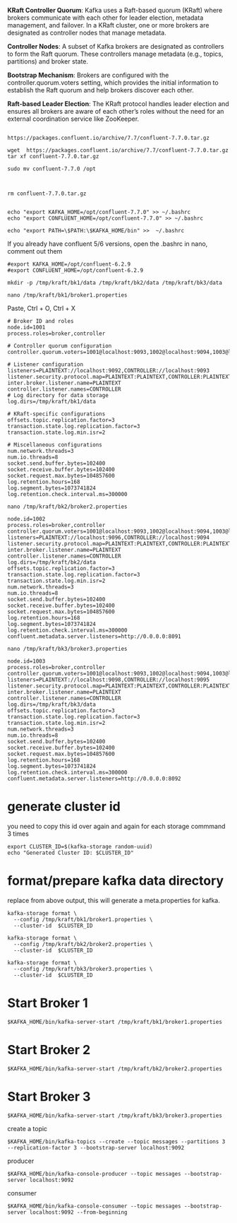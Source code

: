 **KRaft Controller Quorum**: Kafka uses a Raft-based quorum (KRaft) where brokers communicate with each other for leader election, metadata management, and failover. In a KRaft cluster, one or more brokers are designated as controller nodes that manage metadata.

**Controller Nodes**: A subset of Kafka brokers are designated as controllers to form the Raft quorum. These controllers manage metadata (e.g., topics, partitions) and broker state.

**Bootstrap Mechanism**: Brokers are configured with the controller.quorum.voters setting, which provides the initial information to establish the Raft quorum and help brokers discover each other.

**Raft-based Leader Election**: The KRaft protocol handles leader election and ensures all brokers are aware of each other’s roles without the need for an external coordination service like ZooKeeper.


```

https://packages.confluent.io/archive/7.7/confluent-7.7.0.tar.gz

wget  https://packages.confluent.io/archive/7.7/confluent-7.7.0.tar.gz
tar xf confluent-7.7.0.tar.gz

sudo mv confluent-7.7.0 /opt

 

rm confluent-7.7.0.tar.gz


echo "export KAFKA_HOME=/opt/confluent-7.7.0" >> ~/.bashrc
echo "export CONFLUENT_HOME=/opt/confluent-7.7.0" >> ~/.bashrc

echo "export PATH=\$PATH:\$KAFKA_HOME/bin" >>  ~/.bashrc
```

If you already have confluent 5/6 versions, open the .bashrc in nano, comment out them

```
#export KAFKA_HOME=/opt/confluent-6.2.9
#export CONFLUENT_HOME=/opt/confluent-6.2.9

```

```
mkdir -p /tmp/kraft/bk1/data /tmp/kraft/bk2/data /tmp/kraft/bk3/data 
```

```
nano /tmp/kraft/bk1/broker1.properties
```

Paste, Ctrl + O, Ctrl + X 

```
# Broker ID and roles
node.id=1001
process.roles=broker,controller

# Controller quorum configuration
controller.quorum.voters=1001@localhost:9093,1002@localhost:9094,1003@localhost:9095

# Listener configuration
listeners=PLAINTEXT://localhost:9092,CONTROLLER://localhost:9093
listener.security.protocol.map=PLAINTEXT:PLAINTEXT,CONTROLLER:PLAINTEXT
inter.broker.listener.name=PLAINTEXT
controller.listener.names=CONTROLLER
# Log directory for data storage
log.dirs=/tmp/kraft/bk1/data

# KRaft-specific configurations
offsets.topic.replication.factor=3
transaction.state.log.replication.factor=3
transaction.state.log.min.isr=2

# Miscellaneous configurations
num.network.threads=3
num.io.threads=8
socket.send.buffer.bytes=102400
socket.receive.buffer.bytes=102400
socket.request.max.bytes=104857600
log.retention.hours=168
log.segment.bytes=1073741824
log.retention.check.interval.ms=300000
```


```
nano /tmp/kraft/bk2/broker2.properties
```

```
node.id=1002
process.roles=broker,controller
controller.quorum.voters=1001@localhost:9093,1002@localhost:9094,1003@localhost:9095
listeners=PLAINTEXT://localhost:9096,CONTROLLER://localhost:9094
listener.security.protocol.map=PLAINTEXT:PLAINTEXT,CONTROLLER:PLAINTEXT
inter.broker.listener.name=PLAINTEXT
controller.listener.names=CONTROLLER
log.dirs=/tmp/kraft/bk2/data
offsets.topic.replication.factor=3
transaction.state.log.replication.factor=3
transaction.state.log.min.isr=2
num.network.threads=3
num.io.threads=8
socket.send.buffer.bytes=102400
socket.receive.buffer.bytes=102400
socket.request.max.bytes=104857600
log.retention.hours=168
log.segment.bytes=1073741824
log.retention.check.interval.ms=300000
confluent.metadata.server.listeners=http://0.0.0.0:8091
```


```
nano /tmp/kraft/bk3/broker3.properties
```

```
node.id=1003
process.roles=broker,controller
controller.quorum.voters=1001@localhost:9093,1002@localhost:9094,1003@localhost:9095
listeners=PLAINTEXT://localhost:9098,CONTROLLER://localhost:9095
listener.security.protocol.map=PLAINTEXT:PLAINTEXT,CONTROLLER:PLAINTEXT
inter.broker.listener.name=PLAINTEXT
controller.listener.names=CONTROLLER
log.dirs=/tmp/kraft/bk3/data
offsets.topic.replication.factor=3
transaction.state.log.replication.factor=3
transaction.state.log.min.isr=2
num.network.threads=3
num.io.threads=8
socket.send.buffer.bytes=102400
socket.receive.buffer.bytes=102400
socket.request.max.bytes=104857600
log.retention.hours=168
log.segment.bytes=1073741824
log.retention.check.interval.ms=300000
confluent.metadata.server.listeners=http://0.0.0.0:8092
```

# generate cluster id

you need to copy this id over again and again for each storage commmand 3 times

```
export CLUSTER_ID=$(kafka-storage random-uuid)
echo "Generated Cluster ID: $CLUSTER_ID"
```

# format/prepare kafka data directory

replace <cluster-id> from above output, this will generate a meta.properties for kafka.

```
kafka-storage format \
  --config /tmp/kraft/bk1/broker1.properties \
  --cluster-id  $CLUSTER_ID
```

```
kafka-storage format \
  --config /tmp/kraft/bk2/broker2.properties \
  --cluster-id  $CLUSTER_ID
```

```
kafka-storage format \
  --config /tmp/kraft/bk3/broker3.properties \
  --cluster-id  $CLUSTER_ID
```


# Start Broker 1
```
$KAFKA_HOME/bin/kafka-server-start /tmp/kraft/bk1/broker1.properties
```

# Start Broker 2
```
$KAFKA_HOME/bin/kafka-server-start /tmp/kraft/bk2/broker2.properties
```

# Start Broker 3
```
$KAFKA_HOME/bin/kafka-server-start /tmp/kraft/bk3/broker3.properties
```

create a topic

```
$KAFKA_HOME/bin/kafka-topics --create --topic messages --partitions 3 --replication-factor 3 --bootstrap-server localhost:9092
```

producer

```
$KAFKA_HOME/bin/kafka-console-producer --topic messages --bootstrap-server localhost:9092

```

consumer

```
$KAFKA_HOME/bin/kafka-console-consumer --topic messages --bootstrap-server localhost:9092 --from-beginning

```


